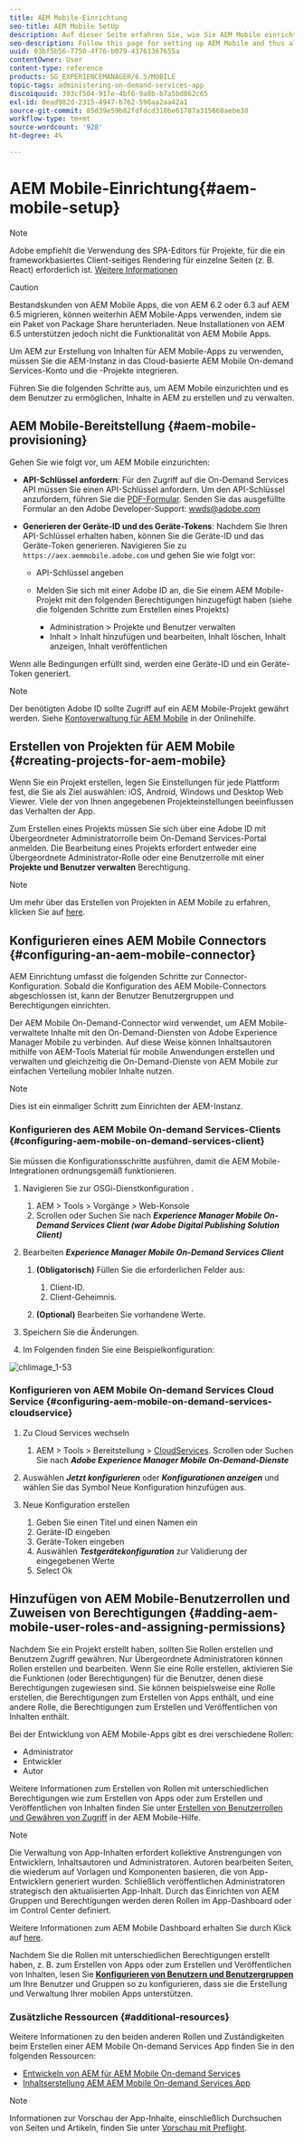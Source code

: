 ```yaml
---
title: AEM Mobile-Einrichtung
seo-title: AEM Mobile SetUp
description: Auf dieser Seite erfahren Sie, wie Sie AEM Mobile einrichten und damit Benutzer Inhalte in AEM erstellen und verwalten können. Auf dieser Seite finden Sie Informationen zur Integration der AEM-Instanz mit dem Cloud-basierten AEM Mobile On-demand Services-Konto und den entsprechenden Projekten.
seo-description: Follow this page for setting up AEM Mobile and thus allowing the user to create and manage the content within AEM. This page provides information on integrating the AEM instance with the cloud-based AEM Mobile On-Demand Services account and project(s).
uuid: 03bf5b56-7750-4f76-b079-43761367655a
contentOwner: User
content-type: reference
products: SG_EXPERIENCEMANAGER/6.5/MOBILE
topic-tags: administering-on-demand-services-app
discoiquuid: 393cf504-917e-4bf6-9a8b-b7a5bd862c65
exl-id: 0ead982d-2315-4947-b762-596aa2aa42a1
source-git-commit: 85d39e59b82fdfdcd310be61787a315668aebe38
workflow-type: tm+mt
source-wordcount: '928'
ht-degree: 4%

---
```


# AEM Mobile-Einrichtung{#aem-mobile-setup}

>[!NOTE]
>
>Adobe empfiehlt die Verwendung des SPA-Editors für Projekte, für die ein frameworkbasiertes Client-seitiges Rendering für einzelne Seiten (z. B. React) erforderlich ist. [Weitere Informationen](/help/sites-developing/spa-overview.md)

>[!CAUTION]
>
>Bestandskunden von AEM Mobile Apps, die von AEM 6.2 oder 6.3 auf AEM 6.5 migrieren, können weiterhin AEM Mobile-Apps verwenden, indem sie ein Paket von Package Share herunterladen. Neue Installationen von AEM 6.5 unterstützen jedoch nicht die Funktionalität von AEM Mobile Apps.

Um AEM zur Erstellung von Inhalten für AEM Mobile-Apps zu verwenden, müssen Sie die AEM-Instanz in das Cloud-basierte AEM Mobile On-demand Services-Konto und die -Projekte integrieren.

Führen Sie die folgenden Schritte aus, um AEM Mobile einzurichten und es dem Benutzer zu ermöglichen, Inhalte in AEM zu erstellen und zu verwalten.

## AEM Mobile-Bereitstellung {#aem-mobile-provisioning}

Gehen Sie wie folgt vor, um AEM Mobile einzurichten:

* **API-Schlüssel anfordern**: Für den Zugriff auf die On-Demand Services API müssen Sie einen API-Schlüssel anfordern. Um den API-Schlüssel anzufordern, führen Sie die [PDF-Formular](https://helpx.adobe.com/digital-publishing-solution/help/aem-mobile-end-of-life-faq.html). Senden Sie das ausgefüllte Formular an den Adobe Developer-Support: [wwds@adobe.com](mailto:wwds@adobe.com)

* **Generieren der Geräte-ID und des Geräte-Tokens**: Nachdem Sie Ihren API-Schlüssel erhalten haben, können Sie die Geräte-ID und das Geräte-Token generieren. Navigieren Sie zu `https://aex.aemmobile.adobe.com` und gehen Sie wie folgt vor:

   * API-Schlüssel angeben
   * Melden Sie sich mit einer Adobe ID an, die Sie einem AEM Mobile-Projekt mit den folgenden Berechtigungen hinzugefügt haben (siehe die folgenden Schritte zum Erstellen eines Projekts)

      * Administration > Projekte und Benutzer verwalten
      * Inhalt > Inhalt hinzufügen und bearbeiten, Inhalt löschen, Inhalt anzeigen, Inhalt veröffentlichen

Wenn alle Bedingungen erfüllt sind, werden eine Geräte-ID und ein Geräte-Token generiert.

>[!NOTE]
>
>Der benötigten Adobe ID sollte Zugriff auf ein AEM Mobile-Projekt gewährt werden. Siehe [Kontoverwaltung für AEM Mobile](https://helpx.adobe.com/digital-publishing-solution/help/aem-mobile-end-of-life-faq.html) in der Onlinehilfe.

## Erstellen von Projekten für AEM Mobile {#creating-projects-for-aem-mobile}

Wenn Sie ein Projekt erstellen, legen Sie Einstellungen für jede Plattform fest, die Sie als Ziel auswählen: iOS, Android, Windows und Desktop Web Viewer. Viele der von Ihnen angegebenen Projekteinstellungen beeinflussen das Verhalten der App.

Zum Erstellen eines Projekts müssen Sie sich über eine Adobe ID mit Übergeordneter Administratorrolle beim On-Demand Services-Portal anmelden. Die Bearbeitung eines Projekts erfordert entweder eine Übergeordnete Administrator-Rolle oder eine Benutzerrolle mit einer **Projekte und Benutzer verwalten** Berechtigung.

>[!NOTE]
>
>Um mehr über das Erstellen von Projekten in AEM Mobile zu erfahren, klicken Sie auf [here](https://helpx.adobe.com/digital-publishing-solution/help/creating-projects.html).

## Konfigurieren eines AEM Mobile Connectors {#configuring-an-aem-mobile-connector}

AEM Einrichtung umfasst die folgenden Schritte zur Connector-Konfiguration. Sobald die Konfiguration des AEM Mobile-Connectors abgeschlossen ist, kann der Benutzer Benutzergruppen und Berechtigungen einrichten.

Der AEM Mobile On-Demand-Connector wird verwendet, um AEM Mobile-verwaltete Inhalte mit den On-Demand-Diensten von Adobe Experience Manager Mobile zu verbinden. Auf diese Weise können Inhaltsautoren mithilfe von AEM-Tools Material für mobile Anwendungen erstellen und verwalten und gleichzeitig die On-Demand-Dienste von AEM Mobile zur einfachen Verteilung mobiler Inhalte nutzen.

>[!NOTE]
>
>Dies ist ein einmaliger Schritt zum Einrichten der AEM-Instanz.

### Konfigurieren des AEM Mobile On-demand Services-Clients {#configuring-aem-mobile-on-demand-services-client}

Sie müssen die Konfigurationsschritte ausführen, damit die AEM Mobile-Integrationen ordnungsgemäß funktionieren.

1. Navigieren Sie zur OSGi-Dienstkonfiguration .

   1. AEM > Tools > Vorgänge > Web-Konsole
   1. Scrollen oder Suchen Sie nach ***Experience Manager Mobile On-Demand Services Client (war Adobe Digital Publishing Solution Client)***

1. Bearbeiten ***Experience Manager Mobile On-Demand Services Client***

   1. **(Obligatorisch)** Füllen Sie die erforderlichen Felder aus:

      1. Client-ID.
      1. Client-Geheimnis.
   1. **(Optional)** Bearbeiten Sie vorhandene Werte.


1. Speichern Sie die Änderungen.
1. Im Folgenden finden Sie eine Beispielkonfiguration:

![chlimage_1-53](assets/chlimage_1-53.png)

### Konfigurieren von AEM Mobile On-demand Services Cloud Service {#configuring-aem-mobile-on-demand-services-cloudservice}

1. Zu Cloud Services wechseln

   1. AEM > Tools > Bereitstellung > [CloudServices](http://localhost:4502/libs/cq/core/content/tools/cloudservices.html). Scrollen oder Suchen Sie nach ***Adobe Experience Manager Mobile On-Demand-Dienste***

1. Auswählen ***Jetzt konfigurieren*** oder ***Konfigurationen anzeigen*** und wählen Sie das Symbol Neue Konfiguration hinzufügen aus.

1. Neue Konfiguration erstellen

   1. Geben Sie einen Titel und einen Namen ein
   1. Geräte-ID eingeben
   1. Geräte-Token eingeben
   1. Auswählen ***Testgerätekonfiguration*** zur Validierung der eingegebenen Werte
   1. Select Ok

## Hinzufügen von AEM Mobile-Benutzerrollen und Zuweisen von Berechtigungen {#adding-aem-mobile-user-roles-and-assigning-permissions}

Nachdem Sie ein Projekt erstellt haben, sollten Sie Rollen erstellen und Benutzern Zugriff gewähren. Nur Übergeordnete Administratoren können Rollen erstellen und bearbeiten. Wenn Sie eine Rolle erstellen, aktivieren Sie die Funktionen (oder Berechtigungen) für die Benutzer, denen diese Berechtigungen zugewiesen sind. Sie können beispielsweise eine Rolle erstellen, die Berechtigungen zum Erstellen von Apps enthält, und eine andere Rolle, die Berechtigungen zum Erstellen und Veröffentlichen von Inhalten enthält.

Bei der Entwicklung von AEM Mobile-Apps gibt es drei verschiedene Rollen:

* Administrator
* Entwickler
* Autor

Weitere Informationen zum Erstellen von Rollen mit unterschiedlichen Berechtigungen wie zum Erstellen von Apps oder zum Erstellen und Veröffentlichen von Inhalten finden Sie unter [Erstellen von Benutzerrollen und Gewähren von Zugriff](https://helpx.adobe.com/digital-publishing-solution/help/account-admin-dps.html) in der AEM Mobile-Hilfe.

>[!NOTE]
>
>Die Verwaltung von App-Inhalten erfordert kollektive Anstrengungen von Entwicklern, Inhaltsautoren und Administratoren. Autoren bearbeiten Seiten, die wiederum auf Vorlagen und Komponenten basieren, die von App-Entwicklern generiert wurden. Schließlich veröffentlichen Administratoren strategisch den aktualisierten App-Inhalt. Durch das Einrichten von AEM Gruppen und Berechtigungen werden deren Rollen im App-Dashboard oder im Control Center definiert.
>
>Weitere Informationen zum AEM Mobile Dashboard erhalten Sie durch Klick auf [here](/help/mobile/mobile-apps-ondemand-application-dashboard.md).

Nachdem Sie die Rollen mit unterschiedlichen Berechtigungen erstellt haben, z. B. zum Erstellen von Apps oder zum Erstellen und Veröffentlichen von Inhalten, lesen Sie [**Konfigurieren von Benutzern und Benutzergruppen**](/help/mobile/aem-mobile-configure-users.md) um Ihre Benutzer und Gruppen so zu konfigurieren, dass sie die Erstellung und Verwaltung Ihrer mobilen Apps unterstützen.

### Zusätzliche Ressourcen {#additional-resources}

Weitere Informationen zu den beiden anderen Rollen und Zuständigkeiten beim Erstellen einer AEM Mobile On-demand Services App finden Sie in den folgenden Ressourcen:

* [Entwickeln von AEM für AEM Mobile On-demand Services](/help/mobile/aem-mobile-on-demand.md)
* [Inhaltserstellung AEM AEM Mobile On-demand Services App](/help/mobile/mobile-apps-ondemand.md)

>[!NOTE]
>
>Informationen zur Vorschau der App-Inhalte, einschließlich Durchsuchen von Seiten und Artikeln, finden Sie unter [Vorschau mit Preflight](/help/mobile/aem-mobile-manage-ondemand-services.md).
